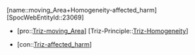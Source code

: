 ﻿---
type: TrizContradiction
aliases:
- moving_Area+Homogeneity-affected_harm
license: CC BY-SA 4.0
copyright: https://github.com/SpocWeb
IsDeleted: false
IsReadOnly: false
Confidential: public
tags: 
- Triz/Contradiction
---
[name::moving_Area+Homogeneity-affected_harm]
[SpocWebEntityId::23069]
+ [pro::[Triz-moving_Area](tech/Triz/Parameter/Triz-moving_Area.md)]
[Triz-Principle::[Triz-Homogeneity](tech/Triz/Principle/Triz-Homogeneity.md)]
- [con::[Triz-affected_harm](tech/Triz/Parameter/Triz-affected_harm.md)]

